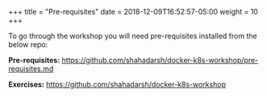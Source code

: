 +++
title = "Pre-requisites"
date = 2018-12-09T16:52:57-05:00
weight = 10
+++

To go through the workshop you will need pre-requisites installed from the below repo: 

**Pre-requisites:** https://github.com/shahadarsh/docker-k8s-workshop/pre-requisites.md

**Exercises:** https://github.com/shahadarsh/docker-k8s-workshop

